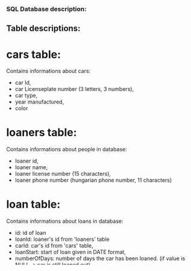 ### SQL Database description:

## Table descriptions: 

# cars table: 

Contains informations about cars: 

+ car Id,
+ car Licenseplate number (3 letters, 3 numbers),
+ car type,
+ year manufactured,
+ color

# loaners table:
Contains informations about people in database:

+ loaner id, 
+ loaner name, 
+ loaner license number (15 characters),
+ loaner phone number (hungarian phone number, 11 characters)

# loan table: 
Contains informations about loans in database:

+ id: id of loan
+ loanId: loaner's id from 'loaners' table
+ carId: car's id from 'cars' table,
+ loanStart: start of loan given in DATE format,
+ numberOfDays: number of days the car has been loaned. (if value is NULL -> car is still loaned out),
+ dailyRate: decimal, daily charge rate for loaned car
